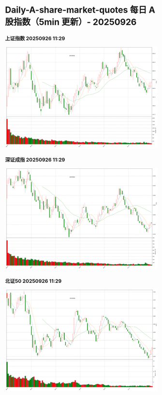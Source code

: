 
# Daily-A-share-market-quotes 每日 A 股指数（5min 更新）- 20250926

### 上证指数 20250926 11:29
![](./fig/2025/9/20250926-sh000001.png)

### 深证成指 20250926 11:29
![](./fig/2025/9/20250926-sz399001.png)

### 北证50 20250926 11:29
![](./fig/2025/9/20250926-bj899050.png)

